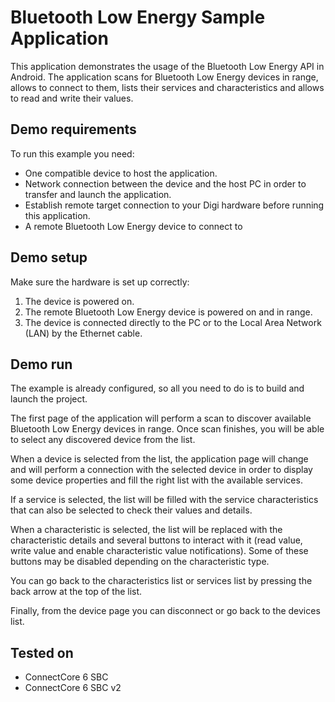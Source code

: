 Bluetooth Low Energy Sample Application
=======================================

This application demonstrates the usage of the Bluetooth Low
Energy API in Android. The application scans for Bluetooth Low Energy
devices in range, allows to connect to them, lists their services and
characteristics and allows to read and write their values.

Demo requirements
-----------------

To run this example you need:
* One compatible device to host the application.
* Network connection between the device and the host PC in order to transfer
  and launch the application.
* Establish remote target connection to your Digi hardware before running this
  application.
* A remote Bluetooth Low Energy device to connect to

Demo setup
----------

Make sure the hardware is set up correctly:
1. The device is powered on.
2. The remote Bluetooth Low Energy device is powered on and in range.
3. The device is connected directly to the PC or to the Local 
   Area Network (LAN) by the Ethernet cable.

Demo run
--------

The example is already configured, so all you need to do is to build and
launch the project.
  
The first page of the application will perform a scan to discover available
Bluetooth Low Energy devices in range. Once scan finishes, you will be able
to select any discovered device from the list.
  
When a device is selected from the list, the application page will change and
will perform a connection with the selected device in order to display some
device properties and fill the right list with the available services.

If a service is selected, the list will be filled with the service
characteristics that can also be selected to check their values and details.

When a characteristic is selected, the list will be replaced with the
characteristic details and several buttons to interact with it (read value,
write value and enable characteristic value notifications). Some of these
buttons may be disabled depending on the characteristic type.

You can go back to the characteristics list or services list by pressing the
back arrow at the top of the list.

Finally, from the device page you can disconnect or go back to the devices list.

Tested on
---------

* ConnectCore 6 SBC
* ConnectCore 6 SBC v2